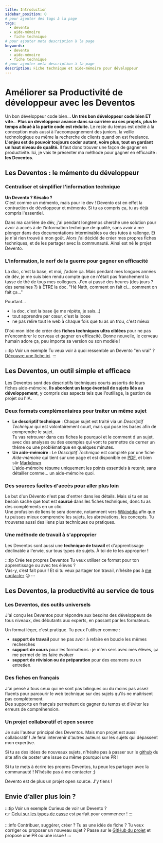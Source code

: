 ```yaml
---
title: Introduction
sidebar_position: 0
# pour ajouter des tags à la page
tags:
  - devento
  - aide-mémoire
  - fiche technique
# pour ajouter meta description à la page
keywords:
  - devento
  - aide-mémoire
  - fiche technique
# pour ajouter meta description à la page
description: Fiche technique et aide-mémoire pour développeur
---
```


# Améliorer sa Productivité de développeur avec les Deventos

Un bon développeur code bien... **Un très bon développeur code bien ET vite**...
**Plus un développeur avance dans sa carrière ou ses projets, plus le temps alloué à la partie code est réduite.** Le reste du temps est dédié à la conception mais aussi à l'accompagnement des juniors, la veille technologique ou même la recherche de clients quand on est freelance.
**L'enjeu est de pouvoir toujours coder autant, voire plus, tout en gardant un haut niveau de qualité.** Il faut donc trouver une façon de gagner en productivité.
Ici, je vais te présenter ma méthode pour gagner en efficacité : **les Deventos**.

## Les Deventos : le mémento du développeur

### Centraliser et simplifier l'information technique

**Un Devento ? Késako ?**  
C'est comme un mémento, mais pour le dev !
Devento est en effet la contraction de développeur et mémento.
Si tu as compris ça, tu as déjà compris l'essentiel.

Dans ma carrière de dév, j'ai pendant longtemps cherché une solution pour avoir à accès à de l'information technique de qualité, sans avoir à me plonger dans des documentations interminables ou des tutos à rallonge.
Et je n'ai rien trouvé à mon goût. Alors j'ai décidé de créer mes propres fiches techniques, et de les partager avec la communauté.
Ainsi est né le projet Devento.

### L'information, le nerf de la guerre pour gagner en efficacité

La doc, c'est la base, et moi, j'adore ça. Mais pendant mes longues années de dév, je me suis bien rendu compte que ce n'était pas franchement la tasse de thé de tous mes collègues.
J'en ai passé des heures (des jours ? des semaines ?) à ÊTRE la doc.
"Hé Nath, comment on fait ci... comment on fait ça..."

Pourtant...

- la doc, c'est la base (je me répète, je sais...)
- tout apprendre par cœur, c'est la loose
- ne pas relire tout le web à chaque fois que tu as un trou, c'est mieux

D'où mon idée de créer des **fiches techniques ultra ciblées** pour ne pas m'encombrer le cerveau et gagner en efficacité.
Bonne nouvelle, le cerveau humain adore ça, peu importe sa version ou son modèle !

:::tip Voir un exemple
Tu veux voir à quoi ressemble un Devento "en vrai" ?  
[Découvre une fiche ici](/devento/transverse/cases).
:::


## Les Deventos, un outil simple et efficace

Les Deventos sont des descriptifs techniques courts assortis de leurs fiches aide-mémoire.
**Ils abordent un large éventail de sujets liés au développement**, y compris des aspects tels que l'outillage, la gestion de projet ou l'IA.

### Deux formats complémentaires pour traiter un même sujet

- **Le descriptif technique** : Chaque sujet est traité via un _Descriptif Technique_ qui est volontairement court, mais qui pose les bases afin de comprendre le sujet.  
  Tu vas retrouver dans ces fiches le pourquoi et le comment d'un sujet, avec des analyses ou des exemples qui vont te permettre de cerner un théme ou une problématique en quelques minutes.
- **Un aide-mémoire** : Le _Descriptif Technique_ est complété par une fiche _Aide-mémoire_ qui tient sur une page et est disponible en [PDF](https://fr.wikipedia.org/wiki/Portable_Document_Format), et bien sûr [Markdown](https://fr.wikipedia.org/wiki/Markdown)  
  L'aide-mémoire résume uniquement les points essentiels à retenir, sans détailler comme... un aide-mémoire quoi.

### Des sources faciles d'accès pour aller plus loin

Le but d'un Dévento n'est pas d'entrer dans les détails. Mais si tu en as besoin sache que tout est **sourcé** dans les fiches techniques, donc tu as des compléments en un clic.  
Une profusion de liens te sera donnée, notamment vers [Wikipédia](https://fr.wikipedia.org/) afin que tu puisses mieux comprendre les sujets, les abréviations, les concepts. Tu trouveras aussi des liens plus techniques ou pratiques.

### Une méthode de travail à s'approprier

Les Deventos sont aussi une **technique de travail** et d'apprentissage déclinable à l'envie, sur tous types de sujets. À toi de te les approprier !

:::tip Crée tes propres Deventos
Tu veux utiliser ce format pour ton apprentissage ou avec tes élèves ?  
Vas-y, c’est fait pour ! Et si tu veux partager ton travail, n’hésite pas à [me contacter](mailto:dev-sensei@digicrafters.fr) 😉
:::

## Les Deventos, la productivité au service de tous

### Les Deventos, des outils universels

J'ai conçu les Deventos pour répondre aux besoins des développeurs de tous niveaux, des débutants aux experts, en passant par les formateurs.

Un format léger, c'est pratique. Tu peux l'utiliser comme :

- **support de travail** pour ne pas avoir à refaire en boucle les mêmes recherches
- **support de cours** pour les formateurs : je m'en sers avec mes élèves, ça me permet de les faire évoluer
- **support de révision ou de préparation** pour des examens ou un entretien.

### Des fiches en français

J'ai pensé à tous ceux qui ne sont pas bilingues ou du moins pas assez fluents pour parcourir le web technique sur des sujets qu'ils ne maitrisent pas complètement.  
Des supports en français permettent de gagner du temps et d'éviter les erreurs de compréhension.

### Un projet collaboratif et open source

Je suis l'auteur principal des Deventos. Mais mon projet est aussi collaboratif ! Je ferai intervenir d'autres auteurs sur les sujets qui dépassent mon expertise.

Si tu as des idées de nouveaux sujets, n'hésite pas à passer sur le [github](https://github.com/Nathaniel-Vaur-Henel/nathaniel-vaur-henel.github.io) du site afin de poster une issue ou même pourquoi une PR !

Si tu te mets à écrire tes propres Deventos, tu peux les partager avec la communauté ! N'hésite pas à me contacter ;)

Devento est de plus un projet open source. J'y tiens !

## Envie d’aller plus loin ?

:::tip Voir un exemple
Curieux de voir un Devento ?  
👉 [Celui sur les types de casse](/devento/transverse/cases) est parfait pour commencer !
:::

:::info Contribuer, suggérer, créer ?
Tu as une idée de fiche ? Tu veux corriger ou proposer un nouveau sujet ?
Passe sur le [GitHub du projet](https://github.com/Nathaniel-Vaur-Henel/nathaniel-vaur-henel.github.io) et propose une PR ou une issue !
:::
